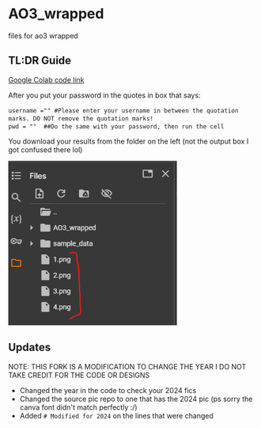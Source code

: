 # AO3_wrapped
files for ao3 wrapped

## TL:DR Guide
[Google Colab code link](https://colab.research.google.com/drive/1uNLVq03i03khZmaVklhzo4VD02xnTKNX?usp=sharing)

After you put your password in the quotes in box that says:
```
username ="" #Please enter your username in between the quotation marks. DO NOT remove the quotation marks!
pwd = ""  ##Do the same with your password, then run the cell
```

You download your results from the folder on the left (not the output box I got confused there lol)

![Looks like this](https://github.com/cyroclastic/AO3_wrapped/blob/main/Download%20yo%20pics%20here.png?raw=true)


## Updates
NOTE: THIS FORK IS A MODIFICATION TO CHANGE THE YEAR I DO NOT TAKE CREDIT FOR THE CODE OR DESIGNS

- Changed the year in the code to check your 2024 fics
- Changed the source pic repo to one that has the 2024 pic (ps sorry the canva font didn't match perfectly :/)
- Added `# Modified for 2024` on the lines that were changed
